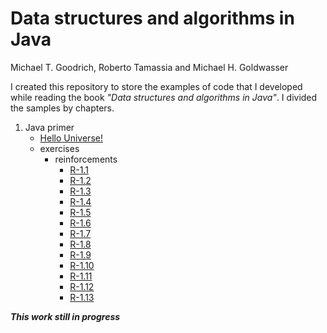 # Data structures and algorithms in Java
Michael T. Goodrich, Roberto Tamassia and Michael H. Goldwasser

I created this repository to store the examples of code that I developed while reading the book *"Data structures and algorithms in Java"*.
I divided the samples by chapters.

1. Java primer
    - [Hello Universe!](./src/examples/chapter1/hellouniverse/HelloUniverse.java)
    - exercises
        - reinforcements
            - [R-1.1](./src/examples/chapter1/exercises/reinforcement/One.java)
            - [R-1.2](./src/examples/chapter1/exercises/reinforcement/Two.java)
            - [R-1.3](./src/examples/chapter1/exercises/reinforcement/Three.java)
            - [R-1.4](./src/examples/chapter1/exercises/reinforcement/Four.java)
            - [R-1.5](./src/examples/chapter1/exercises/reinforcement/Five.java)
            - [R-1.6](./src/examples/chapter1/exercises/reinforcement/Six.java)
            - [R-1.7](./src/examples/chapter1/exercises/reinforcement/Seven.java)
            - [R-1.8](./src/examples/chapter1/exercises/reinforcement/Eight.java)
            - [R-1.9](./src/examples/chapter1/exercises/reinforcement/Nine.java)
            - [R-1.10](./src/examples/chapter1/exercises/reinforcement/Ten.java)
            - [R-1.11](./src/examples/chapter1/exercises/reinforcement/Eleven.java)
            - [R-1.12](./src/examples/chapter1/exercises/reinforcement/CreditCard.java)
            - [R-1.13](./src/examples/chapter1/exercises/reinforcement/Thirteen.java)
            
***This work still in progress***
